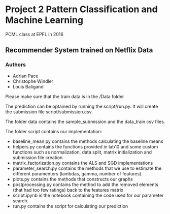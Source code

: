 # Project 2 Pattern Classification and Machine Learning
PCML class at EPFL in 2016
## Recommender System trained on Netflix Data
### Authors
* Adrian Pace
* Christophe Windler
* Louis Baligand

Please make sure that the train data is in the /Data folder

The prediction can be optained by running the script/run.py. It will create the submission file script/submission.csv.

The folder data contains the sample_submission and the data_train csv files.

The folder script contains our implementation:

- baseline_mean.py contains the methods calculating the baseline means
- helpers.py contains the functions provided in lab10 and some custom functions such as normalization, data split, matrix initialization and submission file creation
- matrix_factorization.py contains the ALS and SGD implementations
- parameter_search.py contains the methods that we use to estimate the different paramenters (lambdas, gamma, number of features)
- plots.py contains the methods that constructs our graphs
- postprocessing.py contains the method to add the removed elements (that had too few ratings) back to the features matrix
- script.ipynb is the notebook containing the code used for our parameter search.
- run.py contains the script for calculating our prediction
